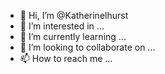- 👋 Hi, I’m @Katherinelhurst
- 👀 I’m interested in ...
- 🌱 I’m currently learning ...
- 💞️ I’m looking to collaborate on ...
- 📫 How to reach me ...

<!---
Katherinelhurst/Katherinelhurst is a ✨ special ✨ repository because its `README.md` (this file) appears on your GitHub profile.
You can click the Preview link to take a look at your changes.
--->
